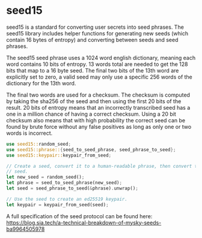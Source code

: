 # seed15

seed15 is a standard for converting user secrets into seed phrases. The seed15
library includes helper functions for generating new seeds (which contain 16
bytes of entropy) and converting between seeds and seed phrases.

The seed15 seed phrase uses a 1024 word english dictionary, meaning each word
contains 10 bits of entropy. 13 words total are needed to get the 128 bits that
map to a 16 byte seed. The final two bits of the 13th word are explicitly set
to zero, a valid seed may only use a specific 256 words of the dictionary for
the 13th word.

The final two words are used for a checksum. The checksum is computed by taking
the sha256 of the seed and then using the first 20 bits of the result. 20 bits
of entropy means that an incorrectly transcribed seed has a one in a million
chance of having a correct checksum. Using a 20 bit checksum also means that
with high probability the correct seed can be found by brute force without any
false positives as long as only one or two words is incorrect.

```rs
use seed15::random_seed;
use seed15::phrase::{seed_to_seed_phrase, seed_phrase_to_seed};
use seed15::keypair::keypair_from_seed;

// Create a seed, convert it to a human-readable phrase, then convert the phrase back to a
// seed.
let new_seed = random_seed();
let phrase = seed_to_seed_phrase(new_seed);
let seed = seed_phrase_to_seed(&phrase).unwrap();

// Use the seed to create an ed25519 keypair.
let keypair = keypair_from_seed(seed);
```

A full specification of the seed protocol can be found here:
https://blog.sia.tech/a-technical-breakdown-of-mysky-seeds-ba9964505978
